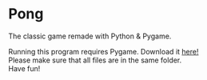 # Pong
The classic game remade with Python &amp; Pygame. 

Running this program requires Pygame. Download it <a href="https://bitbucket.org/pygame/pygame/downloads" target="a_blank"> here! </a> <br>
Please make sure that all files are in the same folder. <br>
Have fun!
